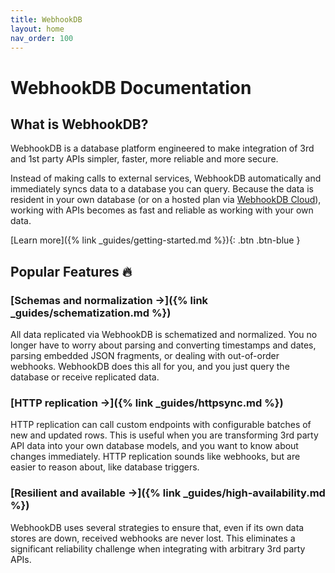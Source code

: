 ```yaml
---
title: WebhookDB
layout: home
nav_order: 100
---
```


# WebhookDB Documentation

## What is WebhookDB?

WebhookDB is a database platform engineered to make integration of 3rd and 1st party APIs simpler, faster, more reliable and more secure.

Instead of making calls to external services, WebhookDB automatically and immediately syncs data to a database you can query.
Because the data is resident in your own database (or on a hosted plan via [WebhookDB Cloud](https://webhookdb.com)),
working with APIs becomes as fast and reliable as working with your own data.

[Learn more]({% link _guides/getting-started.md %}){: .btn .btn-blue }

## Popular Features 🔥

### [Schemas and normalization →]({% link _guides/schematization.md %})

All data replicated via WebhookDB is schematized and normalized.
You no longer have to worry about parsing and converting timestamps and dates,
parsing embedded JSON fragments, or dealing with out-of-order webhooks.
WebhookDB does this all for you, and you just query the database or receive replicated data.

### [HTTP replication →]({% link _guides/httpsync.md %})

HTTP replication can call custom endpoints with configurable batches of new and updated rows.
This is useful when you are transforming 3rd party API data into your own database models,
and you want to know about changes immediately.
HTTP replication sounds like webhooks, but are easier to reason about, like database triggers.

### [Resilient and available →]({% link _guides/high-availability.md %})

WebhookDB uses several strategies to ensure that, even if its own data stores are down, received webhooks are never lost.
This eliminates a significant reliability challenge when integrating with arbitrary 3rd party APIs.
